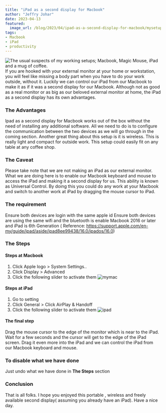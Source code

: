 ```yaml
---
title: "iPad as a second display for Macbook"
author: "Jeffry Johar"
date: 2023-04-13
featured:
  image_url: /blog/2023/04/ipad-as-a-second-display-for-macbook/mysetup.webp
tags:
- Macbook
- iPad
- productivity
---
```


![The usual suspects of my working setups; Macbook, Magic Mouse, iPad and a mug of coffee.](/blog/2023/04/ipad-as-a-second-display-for-macbook/mysetup.webp)
If you are hooked with your external monitor at your home or workstation, you will feel like missing a body part when you have to do your work outside, without it. Luckily we can control our iPad from our Macbook to make it as if it was a second display for our Macbook. Although not as good as a real monitor or as big as our beloved external monitor at home, the iPad as a second display has its own advantages.

### The Advantages
Ipad as a second display for Macbook works out of the box without the need of installing any additional software. All we need to do is to configure the communication between the two devices as we will go through in the coming section. Another great thing about this setup is it is wireless. This is really light and compact for outside work. This setup could easily fit on any table at any coffee shop. 

### The Caveat
Please take note that we are not making an iPad as our external monitor. What we are doing here is to enable our Macbook keyboard and mouse to access the iPad and making it a second display for us. This ability is known as Universal Control. By doing this you could do any work at your Macbook and switch to another work at iPad by dragging the mouse cursor to iPad.  

### The requirement
Ensure both devices are login with the same apple id
Ensure both devices are using the same wifi and the bluetooth is enable
Macbook 2016 or later and iPad is 6th Generation ( Reference: https://support.apple.com/en-my/guide/ipad/aside/ipad8ee99438/16.0/ipados/16.0)


### The Steps


#### Steps at Macbook

1. Click Apple logo   > System Settings..
2. Click Display > Advanced
3. Click the following slider to activate them
![mymac](/blog/2023/04/ipad-as-a-second-display-for-macbook/mac.webp)
#### Steps at iPad
1. Go to setting
2. Click General > Click AirPlay & Handoff
3. Click the following slider to activate them 
![ipad](/blog/2023/04/ipad-as-a-second-display-for-macbook/ipad.webp)
    
#### The final step
Drag the mouse cursor to the edge of the monitor which is near to the iPad.  Wait for a few seconds and the cursor  will get to the edge of the iPad screen. Drag it even more into the iPad and we can control the iPad from our Macbook keyboard and mouse.

### To disable what we have done
Just undo what we have done in **The Steps** section

### Conclusion
That is all folks. I hope you enjoyed this portable , wireless and freely available second display( assuming you already have an iPad). Have a nice day. 

